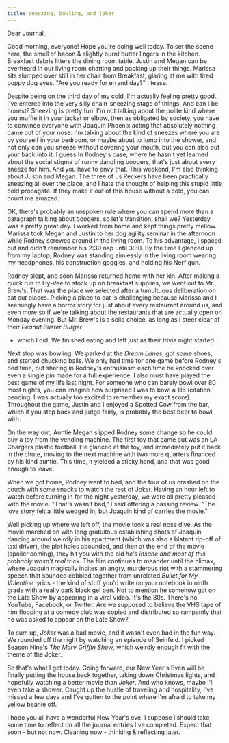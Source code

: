 ```yaml
---
title: sneezing, bowling, and joker
---
```


Dear Journal,

Good morning, everyone! Hope you're doing well today. To set the scene
here, the smell of bacon & slightly burnt butter lingers in the kitchen.
Breakfast debris litters the dining room table. Justin and Megan can be
overheard in our living room chatting and packing up their things.
Marissa sits slumped over still in her chair from Breakfast, glaring at
me with tired puppy dog eyes. "Are you ready for errand day?" I tease.

Despite being on the third day of my cold, I'm actually feeling pretty
good. I've entered into the very silly chain-sneezing stage of things.
And can I be honest? Sneezing is pretty fun. I'm not talking about the
polite kind where you muffle it in your jacket or elbow, then as
obligated by society, you have to convince everyone with Joaquin Phoenix
acting that absolutely nothing came out of your nose. I'm talking about
the kind of sneezes where you are by yourself in your bedroom, or maybe
about to jump into the shower, and not only can you sneeze without
covering your mouth, but you can also put your back into it. I guess In
Rodney's case, where he hasn't yet learned about the social stigma of
runny dangling boogers, that's just about every sneeze for him. And you
have to envy that. This weekend, I'm also thinking about Justin and
Megan. The three of us Reckers have been practically sneezing all over
the place, and I hate the thought of helping this stupid little cold
propagate. If they make it out of this house without a cold, you can
count me amazed.

OK, there's probably an unspoken rule where you can spend more than a
paragraph talking about boogers, so let's transition, shall we?
Yesterday was a pretty great day. I worked from home and kept things
pretty mellow. Marissa took Megan and Justin to her dog agility seminar
in the afternoon while Rodney screwed around in the living room. To his
advantage, I spaced out and didn't remember his 2:30 nap until 3:30. By
the time I glanced up from my laptop, Rodney was standing aimlessly in
the living room wearing my headphones, his construction goggles, and
holding his Nerf gun.

Rodney slept, and soon Marissa returned home with her kin. After making
a quick run to Hy-Vee to stock up on breakfast supplies, we went out to
Mr. Brew's. That was the place we selected after a tumultuous
deliberation on eat out places. Picking a place to eat is challenging
because Marissa and I seemingly have a horror story for just about every
restaurant around us, and even more so if we're talking about the
restaurants that are actually open on Monday evening. But Mr. Brew's is
a solid choice, as long as I steer clear of their *Peanut Buster Burger*
- which I did. We finished eating and left just as their trivia night
started.

Next stop was bowling. We parked at the *Dream Lanes*, got some shoes,
and started chucking balls. We only had time for one game before
Rodney's bed time, but sharing in Rodney's enthusiasm each time he
knocked over even a single pin made for a full experience. I also must
have played the best game of my life last night. For someone who can
barely bowl over 80 most nights, you can imagine how surprised I was to
bowl a 116 (citation pending, I was actually too excited to remember my
exact score). Throughout the game, Justin and I enjoyed a Spotted Cow
from the bar, which if you step back and judge fairly, is probably the
best beer to bowl with.

On the way out, Auntie Megan slipped Rodney some change so he could buy
a toy from the vending machine. The first toy that came out was an LA
Chargers plastic football. He glanced at the toy, and immediately put it
back in the chute, moving to the next machine with two more quarters
financed by his kind auntie. This time, it yielded a sticky hand, and
that was good enough to leave.

When we got home, Rodney went to bed, and the four of us crashed on the
couch with some snacks to watch the rest of Joker. Having an hour left
to watch before turning in for the night yesterday, we were all pretty
pleased with the movie. "That's wasn't bad," I said offering a passing
review. "The love story felt a little wedged in, but Joaquin kind of
carries the movie."

Well picking up where we left off, the movie took a real nose dive. As
the movie marched on with long gratuitous establishing shots of Joaquin
dancing around weirdly in his apartment (which was also a blatant
rip-off of taxi driver), the plot holes abounded, and then at the end of
the movie (spoiler coming), they hit you with the old *he's insane and
most of this probably wasn't real* trick. The film continues to meander
until the climax, where Joaquin magically incites an angry, murderous
riot with a stammering speech that sounded cobbled together from
unrelated *Bullet for My Valentine* lyrics - the kind of stuff you'd
write on your notebook in ninth grade with a really dark black gel pen.
Not to mention he somehow got on the Late Show by appearing in a viral
video. It's the 80s. There's no YouTube, Facebook, or Twitter. Are we
supposed to believe the VHS tape of him flopping at a comedy club was
copied and distributed so rampantly that he was asked to appear on the
Late Show?

To sum up, *Joker* was a bad movie, and it wasn't even bad in the fun
way. We rounded off the night by watching an episode of Seinfeld. I
picked Season Nine's *The Merv Griffin Show*, which weirdly enough fit
with the theme of the Joker.

So that's what I got today. Going forward, our New Year's Even will be
finally putting the house back together, taking down Christmas lights,
and hopefully watching a better movie than *Joker*. And who knows, maybe
I'll even take a shower. Caught up the hustle of traveling and
hospitality, I've missed a few days and I've gotten to the point where
I'm afraid to take my yellow beanie off.

I hope you all have a wonderful New Year's eve. I suppose I should take
some time to reflect on all the journal entries I've completed. Expect
that soon - but not now. Cleaning now - thinking & reflecting later.

